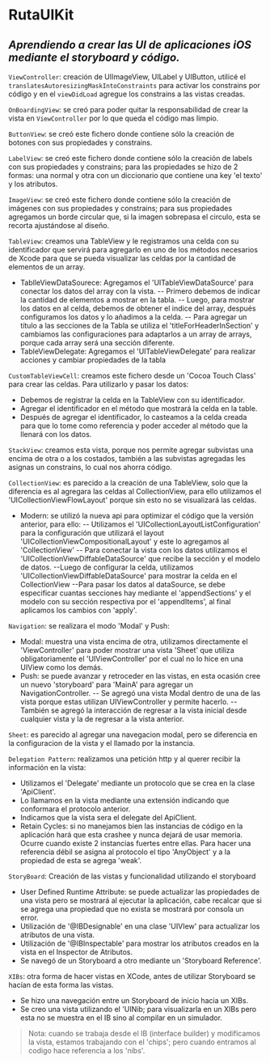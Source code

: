 # RutaUIKit
## _Aprendiendo a crear las UI de aplicaciones iOS mediante el storyboard y código._  

`ViewController`: creación de UIImageView, UILabel y UIButton, utilicé el `translatesAutoresizingMaskIntoConstraints` para activar los constrains por código y en el `viewDidLoad` agregue los constrains a las vistas creadas.

`OnBoardingView`: se creó para poder quitar la responsabilidad de crear la vista en `ViewController` por lo que queda el código mas limpio.

`ButtonView`: se creó este fichero donde contiene sólo la creación de botones con sus propiedades y constrains.

`LabelView`: se creó este fichero donde contiene sólo la creación de labels con sus propiedades y constrains; para las propiedades se hizo de 2 formas: una normal y otra con un diccionario que contiene una key 'el texto' y los atributos. 

`ImageView`: se creó este fichero donde contiene sólo la creación de imágenes con sus propiedades y constrains; para sus propiedades agregamos un borde circular que, si la imagen sobrepasa el circulo, esta se recorta ajustándose al diseño.

`TableView`: creamos una TableView y le registramos una celda con su identificador que servirá para agregarlo en uno de los métodos necesarios de Xcode para que se pueda visualizar las celdas por la cantidad de elementos de un array. 
- TablleViewDataSourece: Agregamos el 'UITableViewDataSource' para conectar los datos del array con la vista.
-- Primero debemos de indicar la cantidad de elementos a mostrar en la tabla.
-- Luego, para mostrar los datos en al celda, debemos de obtener el indice del array, después configuramos los datos y lo añadimos a la celda.
-- Para agregar un título a las secciones de la Tabla se utiliza el 'titleForHeaderInSection' y cambiamos las configuraciones para adaptarlos a un array de arrays, porque cada array será una sección diferente.
- TableViewDelegate: Agregamos el 'UITableViewDelegate' para realizar acciones y cambiar propiedades de la tabla

`CustomTableViewCell`: creamos este fichero desde un 'Cocoa Touch Class' para crear las celdas. Para utilizarlo y pasar los datos:
- Debemos de registrar la celda en la TableView con su identificador.
- Agregar el identificador en el método que mostrará la celda en la table.
- Después de agregar el identificador, lo casteamos a la celda creada para que lo tome como referencia y poder acceder al método que la llenará con los datos.

`StackView`: creamos esta vista, porque nos permite agregar subvistas una encima de otra o a los costados, también a las subvistas agregadas les asignas un constrains, lo cual nos ahorra código.

`CollectionView`:  es parecido a la creación de una TableView, solo que la diferencia es al agregara las celdas al CollectionView, para ello utilizamos el 'UICollectionViewFlowLayout' porque sin esto no se visualizará las celdas.
- Modern: se utilizó la nueva api para optimizar el código que la versión anterior, para ello:
-- Utilizamos el 'UICollectionLayoutListConfiguration' para la configuración que utilizará el layout 'UICollectionViewCompositionalLayout' y este lo agregamos al 'CollectionView'
-- Para conectar la vista con los datos utilizamos el 'UICollectionViewDiffableDataSource' que recibe la sección y el modelo de datos.
--Luego de configurar la celda, utilizamos 'UICollectionViewDiffableDataSource' para mostrar la celda en el CollectionView
--Para pasar los datos al dataSource, se debe especificar cuantas secciones hay mediante el 'appendSections' y el modelo con su sección respectiva por el 'appendItems', al final aplicamos los cambios con 'apply'.

`Navigation`: se realizara el modo 'Modal' y Push:
- Modal: muestra una vista encima de otra, utilizamos directamente el 'ViewController' para poder mostrar una vista 'Sheet' que utiliza obligatoriamente el 'UIViewController' por el cual no lo hice en una UIView como los demás.
- Push: se puede avanzar y retroceder en las vistas, en esta ocasión cree un nuevo 'storyboard' para 'MainA' para agregar un NavigationController.
-- Se agregó una vista Modal dentro de una de las vista porque estas utilizan UIViewController y permite hacerlo.
-- También se agregó la interacción de regresar a la vista inicial desde cualquier vista y la de regresar a la vista anterior.

`Sheet`: es parecido al agregar una navegacion modal, pero se diferencia en la configuracion de la vista y el llamado por la instancia.

`Delegation Pattern`: realizamos una petición http y al querer recibir la información en la vista:
- Utilizamos el 'Delegate' mediante un protocolo que se crea en la clase 'ApiClient'.
- Lo llamamos en la vista mediante una extensión indicando que conformara el protocolo anterior.
- Indicamos que la vista sera el delegate del ApiClient.
- Retain Cycles: si no manejamos bien las instancias de código en la aplicación hará que esta crashee y nunca dejará de usar memoria. Ocurre cuando existe 2 instancias fuertes entre ellas. Para hacer una referencia débil se asigna al protocolo el tipo 'AnyObject' y a la propiedad de esta se agrega 'weak'.

`StoryBoard`: Creación de las vistas y funcionalidad utilizando el storyboard
- User Defined Runtime Attribute: se puede actualizar las propiedades de una vista pero se mostrará al ejecutar la aplicación, cabe recalcar que si se agrega una propiedad que no exista se mostrará por consola un error.
- Utilización de '@IBDesignable' en una clase 'UIVIew' para actualizar los atributos de una vista.
- Utilización de '@IBInspectable' para mostrar los atributos creados en la vista en el Inspector de Atributos.
- Se navegó de un Storyboard a otro mediante un 'Storyboard Reference'.

`XIBs`: otra forma de hacer vistas en XCode, antes de utilizar Storyboard se hacían de esta forma las vistas.
- Se hizo una navegación entre un Storyboard de inicio hacia un XIBs.
- Se creo una vista utilizando el 'UINib; para visualizarla en un XIBs pero esta no se muestra en el IB sino al compilar en un simulador.

> Nota: cuando se trabaja desde el IB (interface builder) y modificamos la vista, estamos trabajando con el 'chips'; pero cuando entramos al codigo hace referencia a los 'nibs'.